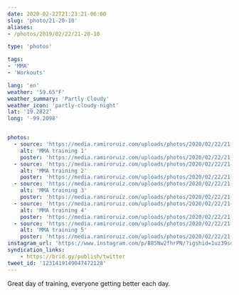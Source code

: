 ```yaml
---
date: 2020-02-22T21:23:21-06:00
slug: 'photo/21-20-10'
aliases:
- /photos/2019/02/22/21-20-10

type: 'photos'

tags:
- 'MMA'
- 'Workouts'

lang: 'en'
weather: '59.65°F'
weather_summary: 'Partly Cloudy'
weather_icon: 'partly-cloudy-night'
lat: '19.2822'
long: '-99.2098'


photos:
  - source: 'https://media.ramiroruiz.com/uploads/photos/2020/02/22/21-18-58/mma-training-1.jpg'
    alt: 'MMA training 1'
    poster: 'https://media.ramiroruiz.com/uploads/photos/2020/02/22/21-18-58/poster.'
  - source: 'https://media.ramiroruiz.com/uploads/photos/2020/02/22/21-19-19/mma-training-2.jpg'
    alt: 'MMA training 2'
    poster: 'https://media.ramiroruiz.com/uploads/photos/2020/02/22/21-19-19/poster.'
  - source: 'https://media.ramiroruiz.com/uploads/photos/2020/02/22/21-19-39/mma-training-3.jpg'
    alt: 'MMA training 3'
    poster: 'https://media.ramiroruiz.com/uploads/photos/2020/02/22/21-19-39/poster.'
  - source: 'https://media.ramiroruiz.com/uploads/photos/2020/02/22/21-19-54/mma-training-4.jpg'
    alt: 'MMA training 4'
    poster: 'https://media.ramiroruiz.com/uploads/photos/2020/02/22/21-19-54/poster.'
  - source: 'https://media.ramiroruiz.com/uploads/photos/2020/02/22/21-20-10/mma-training-5.jpg'
    alt: 'MMA training 5'
    poster: 'https://media.ramiroruiz.com/uploads/photos/2020/02/22/21-20-10/poster.'
instagram_url: 'https://www.instagram.com/p/B85Nw2fhrPN/?igshid=1uz39sd3h92lc'
syndication_links:
    - https://brid.gy/publish/twitter
tweet_id: '1231419149047472128'
---
```

Great day of training, everyone getting better each day. 

 